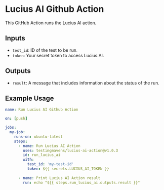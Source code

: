 # Lucius AI Github Action

This GitHub Action runs the Lucius AI action.

## Inputs

- `test_id`: ID of the test to be run.
- `token`: Your secret token to access Lucius AI.

## Outputs

- `result`: A message that includes information about the status of the run.

## Example Usage

```yaml
name: Run Lucius AI Github Action

on: [push]

jobs:
  my-job:
    runs-on: ubuntu-latest
    steps:
      - name: Run Lucius AI Action
        uses: testingmavens/lucius-ai-action@v1.0.3
        id: run_lucius_ai
        with:
          test_id: 'my-test-id'
          token: ${{ secrets.LUCIUS_AI_TOKEN }}
      
      - name: Print Lucius AI Action result
        run: echo "${{ steps.run_lucius_ai.outputs.result }}"